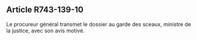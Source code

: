 Article R743-139-10
----
Le procureur général transmet le dossier au garde des sceaux, ministre de la
justice, avec son avis motivé.
